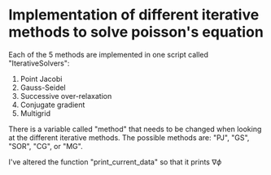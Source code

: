 # Implementation of different iterative methods to solve poisson's equation

Each of the 5 methods are implemented in one script called "IterativeSolvers":
1. Point Jacobi
2. Gauss-Seidel
3. Successive over-relaxation
4. Conjugate gradient
5. Multigrid

There is a variable called "method" that needs to be changed when looking at the different iterative methods. The possible methods are: "PJ", "GS", "SOR", "CG", or "MG".

I've altered the function "print_current_data" so that it prints $\nabla \phi$